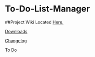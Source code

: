 To-Do-List-Manager
==================

##Project Wiki Located [Here.](http://to-do-list-manager.computerfr33k.com/)

[Downloads](http://www.to-do-list-manager.computerfr33k.com/index.php?title=Downloads)

[Changelog](http://www.to-do-list-manager.computerfr33k.com/index.php?title=Changelog)

[To Do](http://www.to-do-list-manager.computerfr33k.com/index.php?title=ToDo)
